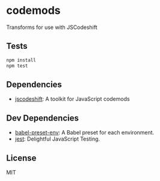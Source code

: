 # codemods

Transforms for use with JSCodeshift

## Tests

```sh
npm install
npm test
```

## Dependencies

- [jscodeshift](https://ghub.io/jscodeshift): A toolkit for JavaScript codemods

## Dev Dependencies

- [babel-preset-env](https://ghub.io/babel-preset-env): A Babel preset for each
  environment.
- [jest](https://ghub.io/jest): Delightful JavaScript Testing.

## License

MIT
